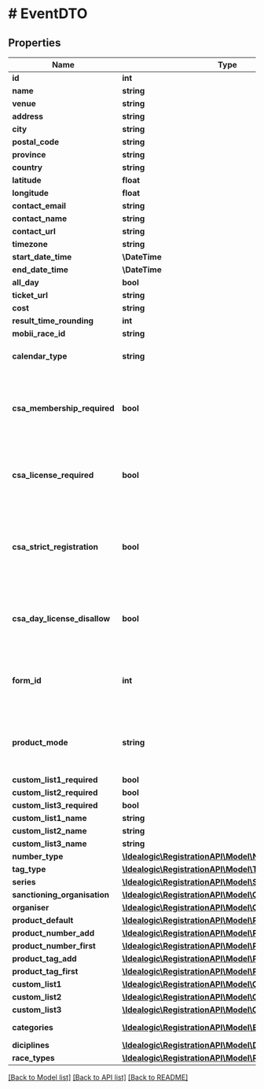 # # EventDTO

## Properties

Name | Type | Description | Notes
------------ | ------------- | ------------- | -------------
**id** | **int** |  | [optional]
**name** | **string** |  |
**venue** | **string** |  | [optional]
**address** | **string** |  | [optional]
**city** | **string** |  | [optional]
**postal_code** | **string** |  | [optional]
**province** | **string** |  | [optional]
**country** | **string** |  | [optional]
**latitude** | **float** |  | [optional]
**longitude** | **float** |  | [optional]
**contact_email** | **string** |  | [optional]
**contact_name** | **string** |  | [optional]
**contact_url** | **string** |  | [optional]
**timezone** | **string** |  |
**start_date_time** | **\DateTime** |  |
**end_date_time** | **\DateTime** |  |
**all_day** | **bool** |  |
**ticket_url** | **string** |  | [optional]
**cost** | **string** |  | [optional]
**result_time_rounding** | **int** |  | [optional]
**mobii_race_id** | **string** |  | [optional]
**calendar_type** | **string** | Product/component used to visualise the calendar listing. | [optional]
**csa_membership_required** | **bool** | Should CSA Membership checking be enabled for this event? If set it overrides the value set in the Series. |
**csa_license_required** | **bool** | Should CSA License checking be enabled for this event? If set it overrides the value set in the Series. |
**csa_strict_registration** | **bool** | Set to TRUE if CSA membership and license checking cannot be skipped during registration. If set it overrides the value set in the Series. |
**csa_day_license_disallow** | **bool** | Set to TRUE to disapply CSA day licenses for this event. If set it overrides the value set in the Series. |
**form_id** | **int** | Set the Person questionnaire form to be used during registration. If set it overrides the value set in the Series. | [optional]
**product_mode** | **string** | Determines how category products will be handled. If set it overrides the value set in the Series. | [optional]
**custom_list1_required** | **bool** |  |
**custom_list2_required** | **bool** |  |
**custom_list3_required** | **bool** |  |
**custom_list1_name** | **string** |  | [optional]
**custom_list2_name** | **string** |  | [optional]
**custom_list3_name** | **string** |  | [optional]
**number_type** | [**\Idealogic\RegistrationAPI\Model\NumberTypeDTO**](NumberTypeDTO.md) |  | [optional]
**tag_type** | [**\Idealogic\RegistrationAPI\Model\TagTypeDTO**](TagTypeDTO.md) |  | [optional]
**series** | [**\Idealogic\RegistrationAPI\Model\SeriesDTO**](SeriesDTO.md) |  | [optional]
**sanctioning_organisation** | [**\Idealogic\RegistrationAPI\Model\OrganisationDTO**](OrganisationDTO.md) |  | [optional]
**organiser** | [**\Idealogic\RegistrationAPI\Model\OrganisationDTO**](OrganisationDTO.md) |  | [optional]
**product_default** | [**\Idealogic\RegistrationAPI\Model\ProductDTO**](ProductDTO.md) |  | [optional]
**product_number_add** | [**\Idealogic\RegistrationAPI\Model\ProductDTO**](ProductDTO.md) |  | [optional]
**product_number_first** | [**\Idealogic\RegistrationAPI\Model\ProductDTO**](ProductDTO.md) |  | [optional]
**product_tag_add** | [**\Idealogic\RegistrationAPI\Model\ProductDTO**](ProductDTO.md) |  | [optional]
**product_tag_first** | [**\Idealogic\RegistrationAPI\Model\ProductDTO**](ProductDTO.md) |  | [optional]
**custom_list1** | [**\Idealogic\RegistrationAPI\Model\CustomListDTO**](CustomListDTO.md) |  | [optional]
**custom_list2** | [**\Idealogic\RegistrationAPI\Model\CustomListDTO**](CustomListDTO.md) |  | [optional]
**custom_list3** | [**\Idealogic\RegistrationAPI\Model\CustomListDTO**](CustomListDTO.md) |  | [optional]
**categories** | [**\Idealogic\RegistrationAPI\Model\EventCategoryDTO[]**](EventCategoryDTO.md) | Categories used by the event. | [optional]
**diciplines** | [**\Idealogic\RegistrationAPI\Model\DisciplineDTO[]**](DisciplineDTO.md) |  | [optional]
**race_types** | [**\Idealogic\RegistrationAPI\Model\RaceTypeDTO[]**](RaceTypeDTO.md) |  | [optional]

[[Back to Model list]](../../README.md#models) [[Back to API list]](../../README.md#endpoints) [[Back to README]](../../README.md)

